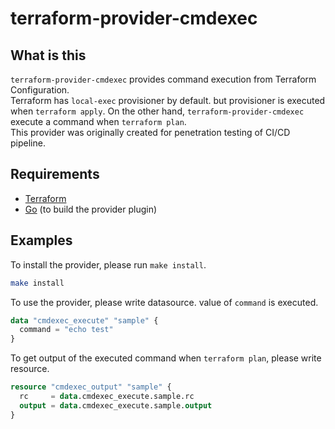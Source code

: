 # terraform-provider-cmdexec

What is this
------------

`terraform-provider-cmdexec` provides command execution from Terraform Configuration.  
Terraform has `local-exec` provisioner by default. but provisioner is executed when `terraform apply`. On the other hand, `terraform-provider-cmdexec` execute a command when `terraform plan`.  
This provider was originally created for penetration testing of CI/CD pipeline.

Requirements
------------

- [Terraform](https://www.terraform.io/downloads.html)
- [Go](https://golang.org/doc/install) (to build the provider plugin)


Examples
---------------------

To install the provider, please run `make install`.
```sh
make install
```

To use the provider, please write datasource.
value of `command` is executed.
```tf
data "cmdexec_execute" "sample" {
  command = "echo test"
}
```

To get output of the executed command when `terraform plan`, please write resource.
```tf
resource "cmdexec_output" "sample" {
  rc     = data.cmdexec_execute.sample.rc
  output = data.cmdexec_execute.sample.output
}
```
